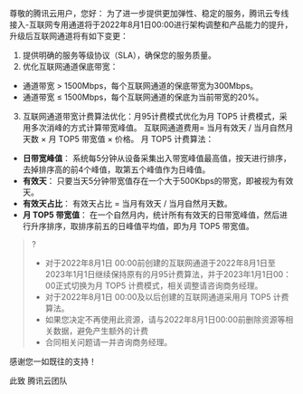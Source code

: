 尊敬的腾讯云用户，您好：
为了进一步提供更加弹性、稳定的服务，腾讯云专线接入-互联网专用通道将于2022年8月1日00:00进行架构调整和产品能力的提升，升级后互联网通道将有如下变更：
1. 提供明确的服务等级协议（SLA），确保您的服务质量。
2. 优化互联网通道保底带宽： 
 - 通道带宽 > 1500Mbps，每个互联网通道的保底带宽为300Mbps。
 - 通道带宽 ≤ 1500Mbps，每个互联网通道的保底为当前带宽的20%。
3. 互联网通道带宽计费算法优化：月95计费模式优化为月 TOP5 计费模式，采用多次消峰的方式计算带宽峰值。
互联网通道费用= 当月有效天 / 当月自然月天数 × 月 TOP5 带宽值 × 价格。
月 TOP5 计费算法：     
 - **日带宽峰值**：
系统每5分钟从设备采集出入带宽峰值最高值，按天进行排序，去掉排序高的前4个峰值，取第五个峰值作为日峰值。
 - **有效天**：
只要当天5分钟带宽值存在一个大于500Kbps的带宽，即被视为有效天。
 - **有效天占比**：
有效天占比 = 当月有效天 / 当月自然月天数。
 - **月 TOP5 带宽值**：
在一个自然月内，统计所有有效天的日带宽峰值，然后进行升序排序，取排序前五的日峰值平均值，即为月 TOP5 带宽值。
>?
>- 对于2022年8月1日 00:00前创建的互联网通道于2022年8月1日至2023年1月1日继续保持原有的月95计费算法，并于2023年1月1日00：00正式切换为月 TOP5 计费模式，相关调整请咨询商务经理。
>- 对于2022年8月1日 00:00及以后创建的互联网通道采用月 TOP5 计费算法。
>- 如果您决定不再使用此资源，请与2022年8月1日00:00前删除资源等相关数据，避免产生额外的计费
>- 合同相关问题请一并咨询商务经理。
>

感谢您一如既往的支持！

此致
腾讯云团队
